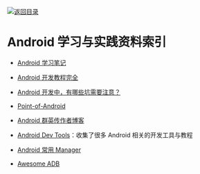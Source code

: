 [![返回目录](https://parg.co/UGo)](https://parg.co/b4z) 
 
 


# Android 学习与实践资料索引

* [Android 学习笔记](https://github.com/CharonChui/AndroidNote)

* [Android 开发教程完全](http://waylenw.github.io/android-dev-teacher/)

- [Android 开发中，有哪些坑需要注意？](http://zhuanlan.zhihu.com/zmywly8866/20309921)

- [Point-of-Android](https://github.com/FX-Max/Point-of-Android)

- [Android 群英传作者博客](http://blog.csdn.net/x359981514/article/category/1266042)

* [Android Dev Tools](http://www.androiddevtools.cn/)：收集了很多 Android 相关的开发工具与教程

- [Android 常用 Manager](https://segmentfault.com/a/1190000005112313)

- [Awesome ADB](https://github.com/mzlogin/awesome-adb)
